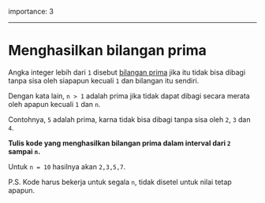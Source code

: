importance: 3

---

# Menghasilkan bilangan prima

Angka integer lebih dari `1` disebut [bilangan prima](https://en.wikipedia.org/wiki/Prime_number) jika itu tidak bisa dibagi tanpa sisa oleh siapapun kecuali `1` dan bilangan itu sendiri.

Dengan kata lain, `n > 1` adalah prima jika tidak dapat dibagi secara merata oleh apapun kecuali `1` dan `n`.

Contohnya, `5` adalah prima, karna tidak bisa dibagi tanpa sisa oleh `2`, `3` dan `4`.

**Tulis kode yang menghasilkan bilangan prima dalam interval dari `2` sampai `n`.**

Untuk `n = 10` hasilnya akan `2,3,5,7`.

P.S. Kode harus bekerja untuk segala `n`, tidak disetel untuk nilai tetap apapun.
